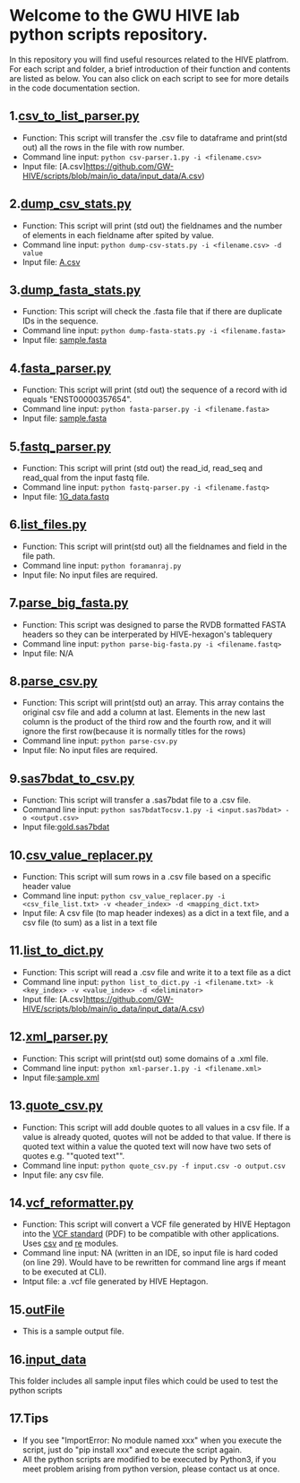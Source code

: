 # Welcome to the GWU HIVE lab python scripts repository.
In this repository you will find useful resources related to the HIVE platfrom. For each script and folder, a brief introduction of their function and contents are listed as below. You can also click on each script to see for more details in the code documentation section.

## 1.[csv_to_list_parser.py](https://github.com/GW-HIVE/scripts/blob/main/python/csv_to_list_parser.py)
* Function: This script will transfer the .csv file to dataframe and print(std out) all the rows in the file with row number.
* Command line input: `python csv-parser.1.py -i <filename.csv>`
* Input file:	[A.csv]https://github.com/GW-HIVE/scripts/blob/main/io_data/input_data/A.csv)

## 2.[dump_csv_stats.py](https://github.com/GW-HIVE/scripts/blob/main/python/dump_csv_stats.py)
* Function: This script will print (std out) the fieldnames and the number of elements in each fieldname after spited by value.
* Command line input: `python dump-csv-stats.py -i <filename.csv> -d value`
* Input file:	[A.csv](https://github.com/GW-HIVE/scripts/blob/main/io_data/input_data/A.csv)

## 3.[dump_fasta_stats.py](https://github.com/GW-HIVE/scripts/blob/main/python/dump_fasta_stats.py)
* Function: This script will check the .fasta file that if there are duplicate IDs in the sequence.
* Command line input: `python dump-fasta-stats.py -i <filename.fasta>`
* Input file:	[sample.fasta](https://github.com/GW-HIVE/scripts/blob/main/io_data/input_data/sample.fasta)

## 4.[fasta_parser.py](https://github.com/GW-HIVE/scripts/blob/main/python/fasta_parser.py)
* Function: This script will print (std out) the sequence of a record with id equals "ENST00000357654".
* Command line input: `python fasta-parser.py -i <filename.fasta>`
* Input file:	[sample.fasta](https://github.com/GW-HIVE/scripts/blob/main/io_data/input_data/sample.fasta)

## 5.[fastq_parser.py](https://github.com/GW-HIVE/scripts/blob/main/python/fastq_parser.py)
* Function: This script will print (std out) the read_id, read_seq and read_qual from the input fastq file.
* Command line input: `python fastq-parser.py -i <filename.fastq>`
* Input file:	[1G_data.fastq](https://github.com/GW-HIVE/scripts/blob/main/io_data/input_data/1G_data.fastq)

## 6.[list_files.py](https://github.com/GW-HIVE/scripts/blob/main/python/list_files.py)
* Function: This script will print(std out) all the fieldnames and field in the file path.
* Command line input: `python foramanraj.py`
* Input file:	No input files are required.

## 7.[parse_big_fasta.py](https://github.com/GW-HIVE/scripts/blob/main/python/parse_big_fasta.py)
* Function: This script was designed to parse the RVDB formatted FASTA headers so they can be interperated by HIVE-hexagon's tablequery
* Command line input: `python parse-big-fasta.py -i <filename.fastq>`
* Input file: N/A

## 8.[parse_csv.py](https://github.com/GW-HIVE/scripts/blob/parse_csv.py)
* Function: This script will print(std out) an array. This array contains the original csv file and add a column at last. Elements in the new last column is the product of the third row and the fourth row, and it will ignore the first row(because it is normally titles for the rows)
* Command line input: `python parse-csv.py`
* Input file:	No input files are required.

## 9.[sas7bdat_to_csv.py](https://github.com/GW-HIVE/scripts/blob/main/python/sas7bdat_to_csv.py)
* Function: This script will transfer a .sas7bdat file to a .csv file.
* Command line input: `python sas7bdatTocsv.1.py -i <input.sas7bdat> -o <output.csv>`
* Input file:[gold.sas7bdat](https://github.com/GW-HIVE/scripts/blob/main/io_data/input_data/gold.sas7bdat)

## 10.[csv_value_replacer.py](https://github.com/GW-HIVE/scripts/blob/main/python/csv_value_replacer.py)
* Function: This script will sum rows in a .csv file based on a specific header value
* Command line input: `python csv_value_replacer.py -i <csv_file_list.txt> -v <header_index> -d <mapping_dict.txt>`
* Input file: A csv file (to map header indexes) as a dict in a text file, and a csv file (to sum) as a list in a text file

## 11.[list_to_dict.py](https://github.com/GW-HIVE/scripts/blob/main/python/list_to_dict.py)
* Function: This script will read a .csv file and write it to a text file as a dict
* Command line input: `python list_to_dict.py -i <filename.txt> -k <key_index> -v <value_index> -d <deliminator>`
* Input file:	[A.csv]https://github.com/GW-HIVE/scripts/blob/main/io_data/input_data/A.csv)

## 12.[xml_parser.py](https://github.com/GW-HIVE/scripts/blob/main/python/xml_parser.py)
* Function:	This script will print(std out) some domains of a .xml file.
* Command line input: `python xml-parser.1.py -i <filename.xml>`
* Input file:[sample.xml](https://github.com/GW-HIVE/scripts/blob/main/io_data/input_data/sample.xml)

## 13.[quote_csv.py](https://github.com/GW-HIVE/scripts/blob/main/python/quote_csv.py)
* Function:	This script will add double quotes to all values in a csv file. If a value is already quoted, quotes will not be added to that value. If there is quoted text within a value the quoted text will now have two sets of quotes e.g. ""quoted text"".
* Command line input: `python quote_csv.py -f input.csv -o output.csv`
* Input file: any csv file.

## 14.[vcf_reformatter.py](https://github.com/GW-HIVE/scripts/blob/main/python/VCFReformatter.py)
* Function: This script will convert a VCF file generated by HIVE Heptagon into the [VCF standard](https://samtools.github.io/hts-specs/VCFv4.2.pdf) (PDF) to be compatible with other applications. Uses [csv](https://github.com/python/cpython/blob/3.9/Lib/csv.py) and [re](https://github.com/python/cpython/blob/3.9/Lib/re.py) modules.
* Command line input: NA (written in an IDE, so input file is hard coded (on line 29). Would have to be rewritten for command line args if meant to be executed at CLI).
* Intput file: a .vcf file generated by HIVE Heptagon.

## 15.[outFile](https://github.com/GW-HIVE/scripts/blob/main/io_data/outFile)
* This is a sample output file.

## 16.[input_data](https://github.com/GW-HIVE/scripts/tree/main/io_data/input_data)
This folder includes all sample input files which could be used to test the python scripts

## 17.Tips
* If you see "ImportError: No module named xxx" when you execute the script, just do "pip install xxx" and execute the script again.
* All the python scripts are modified to be executed by Python3, if you meet problem arising from python version, please contact us at once.
